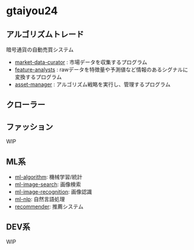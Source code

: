 # gtaiyou24

## アルゴリズムトレード
暗号通貨の自動売買システム

 - [market-data-curator](https://github.com/gtaiyou24/market-data-curator) : 市場データを収集するプログラム
 - [feature-analysts](https://github.com/gtaiyou24/feature-analysts) : rawデータを特徴量や予測値など情報のあるシグナルに変換するプログラム
 - [asset-manager](https://github.com/gtaiyou24/market-data-curator) : アルゴリズム戦略を実行し、管理するプログラム

## クローラー



## ファッション

WIP

## ML系

 - [ml-algorithm](https://github.com/gtaiyou24/ml-algorithm): 機械学習/統計
 - [ml-image-search](https://github.com/gtaiyou24/ml-image-search): 画像検索
 - [ml-image-recognition](https://github.com/gtaiyou24/ml-image-recognition): 画像認識
 - [ml-nlp](https://github.com/gtaiyou24/ml-nlp): 自然言語処理
 - [recommender](https://github.com/gtaiyou24/recommender): 推薦システム

## DEV系
WIP

